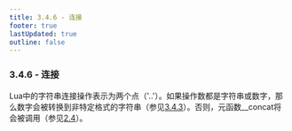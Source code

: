 ```yaml
---
title: 3.4.6 - 连接
footer: true
lastUpdated: true
outline: false
---
```

### 3.4.6 - 连接
Lua中的字符串连接操作表示为两个点（'..'）。如果操作数都是字符串或数字，那么数字会被转换到非特定格式的字符串（参见[3.4.3](/3.4.3)）。否则，元函数__concat将会被调用（参见[2.4](/2.4)）。